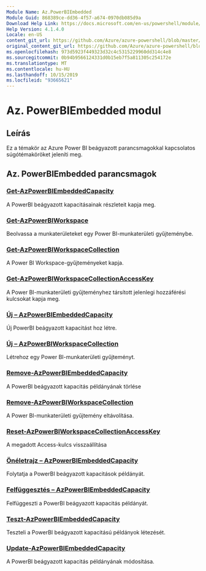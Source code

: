 ```yaml
---
Module Name: Az.PowerBIEmbedded
Module Guid: 868389ce-dd36-4f57-a674-0970db085d9a
Download Help Link: https://docs.microsoft.com/en-us/powershell/module/az.powerbiembedded
Help Version: 4.1.4.0
Locale: en-US
content_git_url: https://github.com/Azure/azure-powershell/blob/master/src/PowerBIEmbedded/PowerBIEmbedded/help/Az.PowerBIEmbedded.md
original_content_git_url: https://github.com/Azure/azure-powershell/blob/master/src/PowerBIEmbedded/PowerBIEmbedded/help/Az.PowerBIEmbedded.md
ms.openlocfilehash: 973d5923f449323d32c4c5315229960dd314c4e8
ms.sourcegitcommit: 0b94b9566124331d0b15eb7f5a811305c254172e
ms.translationtype: MT
ms.contentlocale: hu-HU
ms.lasthandoff: 10/15/2019
ms.locfileid: "93665621"
---
```

# Az. PowerBIEmbedded modul
## Leírás
Ez a témakör az Azure Power BI beágyazott parancsmagokkal kapcsolatos súgótémaköröket jeleníti meg.

## Az. PowerBIEmbedded parancsmagok
### [Get-AzPowerBIEmbeddedCapacity](Get-AzPowerBIEmbeddedCapacity.md)
A PowerBI beágyazott kapacitásainak részleteit kapja meg.

### [Get-AzPowerBIWorkspace](Get-AzPowerBIWorkspace.md)
Beolvassa a munkaterületeket egy Power BI-munkaterületi gyűjteménybe.

### [Get-AzPowerBIWorkspaceCollection](Get-AzPowerBIWorkspaceCollection.md)
A Power BI Workspace-gyűjteményeket kapja.

### [Get-AzPowerBIWorkspaceCollectionAccessKey](Get-AzPowerBIWorkspaceCollectionAccessKey.md)
A Power BI-munkaterületi gyűjteményhez társított jelenlegi hozzáférési kulcsokat kapja meg.

### [Új – AzPowerBIEmbeddedCapacity](New-AzPowerBIEmbeddedCapacity.md)
Új PowerBI beágyazott kapacitást hoz létre.

### [Új – AzPowerBIWorkspaceCollection](New-AzPowerBIWorkspaceCollection.md)
Létrehoz egy Power BI-munkaterületi gyűjteményt.

### [Remove-AzPowerBIEmbeddedCapacity](Remove-AzPowerBIEmbeddedCapacity.md)
A PowerBI beágyazott kapacitás példányának törlése

### [Remove-AzPowerBIWorkspaceCollection](Remove-AzPowerBIWorkspaceCollection.md)
A Power BI-munkaterületi gyűjtemény eltávolítása.

### [Reset-AzPowerBIWorkspaceCollectionAccessKey](Reset-AzPowerBIWorkspaceCollectionAccessKey.md)
A megadott Access-kulcs visszaállítása

### [Önéletrajz – AzPowerBIEmbeddedCapacity](Resume-AzPowerBIEmbeddedCapacity.md)
Folytatja a PowerBI beágyazott kapacitások példányát.

### [Felfüggesztés – AzPowerBIEmbeddedCapacity](Suspend-AzPowerBIEmbeddedCapacity.md)
Felfüggeszti a PowerBI beágyazott kapacitás példányát.

### [Teszt-AzPowerBIEmbeddedCapacity](Test-AzPowerBIEmbeddedCapacity.md)
Teszteli a PowerBI beágyazott kapacitású példányok létezését.

### [Update-AzPowerBIEmbeddedCapacity](Update-AzPowerBIEmbeddedCapacity.md)
A PowerBI beágyazott kapacitás példányának módosítása.

